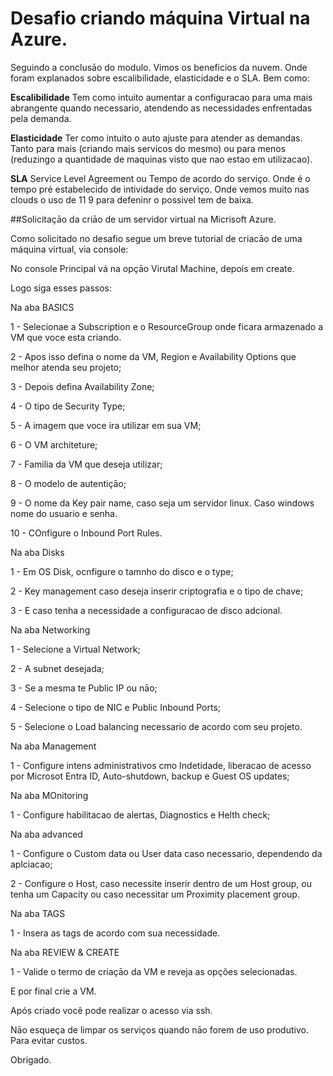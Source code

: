 # Desafio criando máquina Virtual na Azure.

Seguindo a conclusāo do modulo. Vimos os beneficios da nuvem.
Onde foram explanados sobre escalibilidade, elasticidade e o SLA.
Bem como:

**Escalibilidade**
Tem como intuito aumentar a configuracao para uma mais abrangente quando necessario, atendendo as necessidades enfrentadas pela demanda.

**Elasticidade**
Ter como intuito o auto ajuste para atender as demandas. Tanto para mais (criando mais servicos do mesmo) ou para menos (reduzingo a quantidade de maquinas visto que nao estao em utilizacao).

**SLA**
Service Level Agreement ou Tempo de acordo do serviço. Onde é o tempo pré estabelecido de intividade do serviço. Onde vemos muito nas clouds o uso de 11 9 para defeninr o possivel tem de baixa.

##Solicitaçāo da criāo de um servidor virtual na Micrisoft Azure.

Como solicitado no desafio segue um breve tutorial de criacāo de uma máquina virtual, via console:

No console Principal vá na opçāo Virutal Machine, depois em create.

Logo siga esses passos:

Na aba BASICS

1 - Selecionae a Subscription e o ResourceGroup onde ficara armazenado a VM que voce esta criando.

2 - Apos isso defina o nome da VM, Region e Availability Options que melhor atenda seu projeto;

3 - Depois defina Availability Zone;

4 - O tipo de Security Type;

5 - A imagem que voce ira utilizar em sua VM;

6 - O VM architeture;

7 - Familia da VM que deseja utilizar;

8 - O modelo de autentiçāo;

9 - O nome da Key pair name, caso seja um servidor linux. Caso windows nome do usuario e senha.

10 - COnfigure o Inbound Port Rules.

Na aba Disks

1 - Em OS Disk, ocnfigure o tamnho do disco e o type;

2 - Key management caso deseja inserir criptografia e o tipo de chave;

3 - E caso tenha a necessidade a configuracao de disco adcional.

Na aba Networking

1 - Selecione a Virtual Network;

2 - A subnet desejada;

3 - Se a mesma te Public IP ou nāo;

4 - Selecione o tipo de NIC e Public Inbound Ports;

5 - Selecione o Load balancing necessario de acordo com seu projeto.

Na aba Management

1 - Configure intens administrativos cmo Indetidade, liberacao de acesso por Microsot Entra ID, Auto-shutdown, backup e Guest OS updates;

Na aba MOnitoring

1 - Configure habilitacao de alertas, Diagnostics e Helth check;

Na aba advanced

1 - Configure o Custom data ou User data caso necessario, dependendo da aplciacao;

2 - Configure o Host, caso necessite inserir dentro de um Host group, ou tenha um Capacity ou caso necessitar um Proximity placement group.

Na aba TAGS

1 - Insera as tags de acordo com sua necessidade.

Na aba REVIEW & CREATE

1 - Valide o termo de criaçāo da VM e reveja as opções selecionadas.

E por final crie a VM.


Após criado você pode realizar o acesso via ssh.


Nāo esqueça de limpar os serviços quando nāo forem de uso produtivo. Para evitar custos.

Obrigado.
